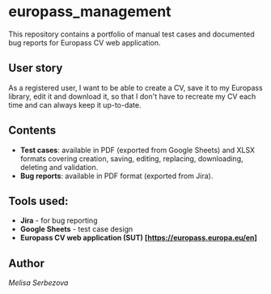 # europass_management
This repository contains a portfolio of manual test cases and documented bug reports for Europass CV web application. 

## User story
As a registered user, I want to be able to create a CV, save it to my Europass library, edit it and download it, so that I don't have to recreate my CV each time and can always keep it up-to-date.

## Contents
- **Test cases**: available in PDF (exported from Google Sheets) and XLSX formats covering creation, saving, editing, replacing, downloading, deleting and validation.
- **Bug reports**: available in PDF format (exported from Jira).

## Tools used:
- **Jira** - for bug reporting
- **Google Sheets** - test case design
- **Europass CV web application (SUT) [https://europass.europa.eu/en]**

## Author 
*Melisa Serbezova*
